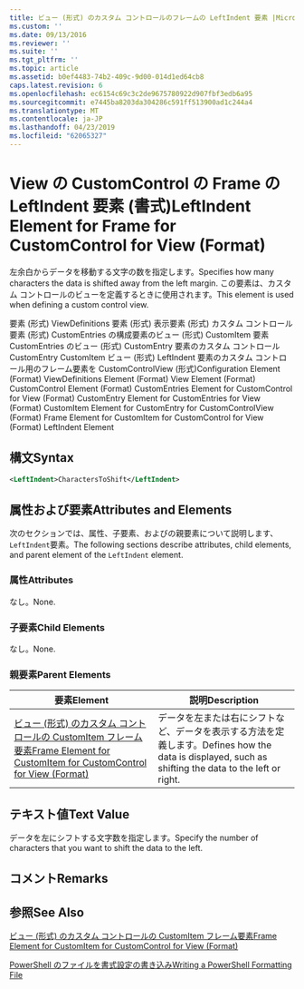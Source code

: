 ```yaml
---
title: ビュー (形式) のカスタム コントロールのフレームの LeftIndent 要素 |Microsoft Docs
ms.custom: ''
ms.date: 09/13/2016
ms.reviewer: ''
ms.suite: ''
ms.tgt_pltfrm: ''
ms.topic: article
ms.assetid: b0ef4483-74b2-409c-9d00-014d1ed64cb8
caps.latest.revision: 6
ms.openlocfilehash: ec6154c69c3c2de9675780922d907fbf3edb6a95
ms.sourcegitcommit: e7445ba8203da304286c591ff513900ad1c244a4
ms.translationtype: MT
ms.contentlocale: ja-JP
ms.lasthandoff: 04/23/2019
ms.locfileid: "62065327"
---
```

# <a name="leftindent-element-for-frame-for-customcontrol-for-view-format"></a><span data-ttu-id="17311-102">View の CustomControl の Frame の LeftIndent 要素 (書式)</span><span class="sxs-lookup"><span data-stu-id="17311-102">LeftIndent Element for Frame for CustomControl for View (Format)</span></span>

<span data-ttu-id="17311-103">左余白からデータを移動する文字の数を指定します。</span><span class="sxs-lookup"><span data-stu-id="17311-103">Specifies how many characters the data is shifted away from the left margin.</span></span> <span data-ttu-id="17311-104">この要素は、カスタム コントロールのビューを定義するときに使用されます。</span><span class="sxs-lookup"><span data-stu-id="17311-104">This element is used when defining a custom control view.</span></span>

<span data-ttu-id="17311-105">要素 (形式) ViewDefinitions 要素 (形式) 表示要素 (形式) カスタム コントロール要素 (形式) CustomEntries の構成要素のビュー (形式) CustomItem 要素 CustomEntries のビュー (形式) CustomEntry 要素のカスタム コントロールCustomEntry CustomItem ビュー (形式) LeftIndent 要素のカスタム コントロール用のフレーム要素を CustomControlView (形式)</span><span class="sxs-lookup"><span data-stu-id="17311-105">Configuration Element (Format) ViewDefinitions Element (Format) View Element (Format) CustomControl Element (Format) CustomEntries Element for CustomControl for View (Format) CustomEntry Element for CustomEntries for View (Format) CustomItem Element for CustomEntry for CustomControlView (Format) Frame Element for CustomItem for CustomControl for View (Format) LeftIndent Element</span></span>

## <a name="syntax"></a><span data-ttu-id="17311-106">構文</span><span class="sxs-lookup"><span data-stu-id="17311-106">Syntax</span></span>

```xml
<LeftIndent>CharactersToShift</LeftIndent>
```

## <a name="attributes-and-elements"></a><span data-ttu-id="17311-107">属性および要素</span><span class="sxs-lookup"><span data-stu-id="17311-107">Attributes and Elements</span></span>

<span data-ttu-id="17311-108">次のセクションでは、属性、子要素、およびの親要素について説明します、`LeftIndent`要素。</span><span class="sxs-lookup"><span data-stu-id="17311-108">The following sections describe attributes, child elements, and parent element of the `LeftIndent` element.</span></span>

### <a name="attributes"></a><span data-ttu-id="17311-109">属性</span><span class="sxs-lookup"><span data-stu-id="17311-109">Attributes</span></span>

<span data-ttu-id="17311-110">なし。</span><span class="sxs-lookup"><span data-stu-id="17311-110">None.</span></span>

### <a name="child-elements"></a><span data-ttu-id="17311-111">子要素</span><span class="sxs-lookup"><span data-stu-id="17311-111">Child Elements</span></span>

<span data-ttu-id="17311-112">なし。</span><span class="sxs-lookup"><span data-stu-id="17311-112">None.</span></span>

### <a name="parent-elements"></a><span data-ttu-id="17311-113">親要素</span><span class="sxs-lookup"><span data-stu-id="17311-113">Parent Elements</span></span>

|<span data-ttu-id="17311-114">要素</span><span class="sxs-lookup"><span data-stu-id="17311-114">Element</span></span>|<span data-ttu-id="17311-115">説明</span><span class="sxs-lookup"><span data-stu-id="17311-115">Description</span></span>|
|-------------|-----------------|
|[<span data-ttu-id="17311-116">ビュー (形式) のカスタム コントロールの CustomItem フレーム要素</span><span class="sxs-lookup"><span data-stu-id="17311-116">Frame Element for CustomItem for CustomControl for View (Format)</span></span>](./frame-element-for-customitem-for-customcontrol-for-view-format.md)|<span data-ttu-id="17311-117">データを左または右にシフトなど、データを表示する方法を定義します。</span><span class="sxs-lookup"><span data-stu-id="17311-117">Defines how the data is displayed, such as shifting the data to the left or right.</span></span>|

## <a name="text-value"></a><span data-ttu-id="17311-118">テキスト値</span><span class="sxs-lookup"><span data-stu-id="17311-118">Text Value</span></span>

<span data-ttu-id="17311-119">データを左にシフトする文字数を指定します。</span><span class="sxs-lookup"><span data-stu-id="17311-119">Specify the number of characters that you want to shift the data to the left.</span></span>

## <a name="remarks"></a><span data-ttu-id="17311-120">コメント</span><span class="sxs-lookup"><span data-stu-id="17311-120">Remarks</span></span>

## <a name="see-also"></a><span data-ttu-id="17311-121">参照</span><span class="sxs-lookup"><span data-stu-id="17311-121">See Also</span></span>

[<span data-ttu-id="17311-122">ビュー (形式) のカスタム コントロールの CustomItem フレーム要素</span><span class="sxs-lookup"><span data-stu-id="17311-122">Frame Element for CustomItem for CustomControl for View (Format)</span></span>](./frame-element-for-customitem-for-customcontrol-for-view-format.md)

[<span data-ttu-id="17311-123">PowerShell のファイルを書式設定の書き込み</span><span class="sxs-lookup"><span data-stu-id="17311-123">Writing a PowerShell Formatting File</span></span>](./writing-a-powershell-formatting-file.md)

